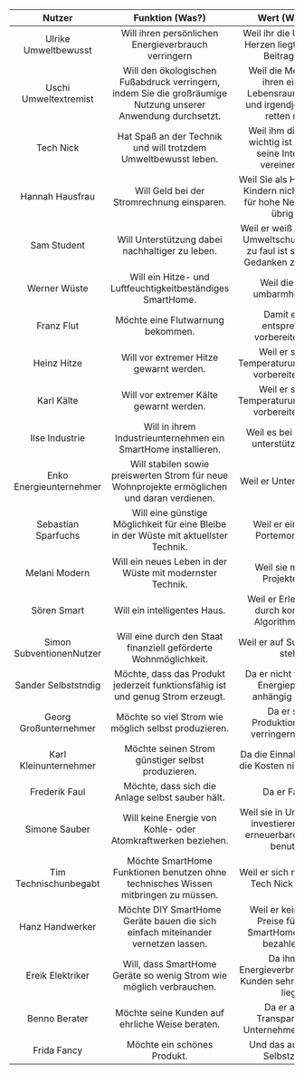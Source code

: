 | Nutzer | Funktion (Was?) | Wert (Warum?) |
|:------:|:--------:|:----:|
| Ulrike Umweltbewusst | Will ihren persönlichen Energieverbrauch verringern | Weil ihr die Umwelt am Herzen liegt und jeder Beitrag zählt. |
| Uschi Umweltextremist | Will den ökologischen Fußabdruck verringern, indem Sie die großräumige Nutzung unserer Anwendung durchsetzt. | Weil die Menschheit ihren eigenen Lebensraum zerstört und irgendjemand sie retten muss. |
| Tech Nick | Hat Spaß an der Technik und will trotzdem Umweltbewusst leben. | Weil ihm die Umwelt wichtig ist und er so seine Interessen vereinen kann. |
| Hannah Hausfrau | Will Geld bei der Stromrechnung einsparen. | Weil Sie als Hausfrau mit Kindern nicht viel Geld für hohe Nebenkosten übrig hat. |
| Sam Student | Will Unterstützung dabei nachhaltiger zu leben.  | Weil er weiß wie wichtig Umweltschutz ist, aber zu faul ist sich selber Gedanken zu machen. |
| Werner Wüste | Will ein Hitze- und Luftfeuchtigkeitbeständiges SmartHome. | Weil die Wüste umbarmherzig ist. |
| Franz Flut | Möchte eine Flutwarnung bekommen. | Damit er sich entsprechend vorbereiten kann. |
| Heinz Hitze | Will vor extremer Hitze gewarnt werden. | Weil er sich auf Temperaturumstellungen vorbereiten muss. |
| Karl Kälte | Will vor extremer Kälte gewarnt werden. | Weil er sich auf Temperaturumstellungen vorbereiten muss. |
| Ilse Industrie | Will in ihrem Industrieunternehmen ein SmartHome installieren. | Weil es bei der Arbeit unterstützen kann. |
| Enko Energieunternehmer | Will stabilen sowie preiswerten Strom für neue Wohnprojekte ermöglichen und daran verdienen. | Weil er Unternehmer ist. |
| Sebastian Sparfuchs | Will eine günstige Möglichkeit für eine Bleibe in der Wüste mit aktuellster Technik. | Weil er ein kleines Portemonaie hat. |
| Melani Modern | Will ein neues Leben in der Wüste mit modernster Technik.| Weil sie moderne Projekte liebt.  |
| Sören Smart | Will ein intelligentes Haus. | Weil er Erleichterung durch komplexen Algorithmen liebt. |
| Simon SubventionenNutzer |Will eine durch den Staat finanziell geförderte Wohnmöglichkeit. | Weil er auf Subventionen steht. |
| Sander Selbststndig | Möchte, dass das Produkt jederzeit funktionsfähig ist und genug Strom erzeugt. | Da er nicht von einem Energieprovider anhängig sein will. |
| Georg Großunternehmer | Möchte so viel Strom wie möglich selbst produzieren. | Da er seine Produktionskosten verringern möchte.|
| Karl Kleinunternehmer | Möchte seinen Strom günstiger selbst produzieren. | Da die Einnahmen sonst die Kosten nicht decken.  |
| Frederik Faul | Möchte, dass sich die Anlage selbst sauber hält. | Da er Faul ist. |
| Simone Sauber | Will keine Energie von Kohle- oder Atomkraftwerken beziehen. | Weil sie in Unternehmen investieren will, die erneuerbare Energien benutzen. |
| Tim Technischunbegabt | Möchte SmartHome Funktionen benutzen ohne technisches Wissen mitbringen zu müssen. | Weil er sich nicht gut mit Tech Nick versteht. |
| Hanz Handwerker | Möchte DIY SmartHome Geräte bauen die sich einfach miteinander vernetzen lassen. | Weil er keine hohen Preise für große SmartHome Anlagen bezahlen will. |
| Ereik Elektriker | Will, dass SmartHome Geräte so wenig Strom wie möglich verbrauchen. | Da ihm der Energieverbrauch seiner Kunden sehr am Herzen liegt. |
| Benno Berater | Möchte seine Kunden auf ehrliche Weise beraten. | Da er auf die Transparenz der Unternehmen vertraut. |
| Frida Fancy | Möchte ein schönes Produkt. | Und das aus reinem Selbstzweck. |
